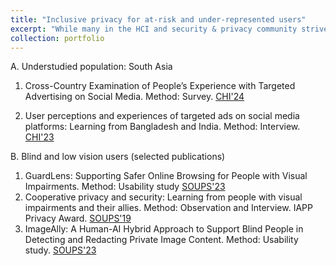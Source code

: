 ```yaml
---
title: "Inclusive privacy for at-risk and under-represented users"
excerpt: "While many in the HCI and security & privacy community strive to improve user experiences online, there's one notable gap: much of the research focuses on an ‘average user’ from western population, which often overlooks the needs of at-risk and under-represented user groups such as individuals with visual impairments, adolescents, and those from underrepresented regions. To address this gap, I study the privacy perceptions and behaviors of at-risk and under-represented users to make their online experience inclusive, safe, and trustworthy."
collection: portfolio
---
```

A. Understudied population: South Asia
1. Cross-Country Examination of People’s Experience with Targeted Advertising on Social Media. Method: Survey. [CHI'24](https://dl.acm.org/doi/abs/10.1145/3613905.3650780)

2. User perceptions and experiences of targeted ads on social media platforms: Learning from Bangladesh and India. Method: Interview. [CHI'23](https://dl.acm.org/doi/abs/10.1145/3544548.3581498)

B. Blind and low vision users (selected publications)
1. GuardLens: Supporting Safer Online Browsing for People with Visual Impairments. Method: Usability study [SOUPS'23](https://www.usenix.org/system/files/soups2023-kaushik.pdf)
2. Cooperative privacy and security: Learning from people with visual impairments and their allies. Method: Observation and Interview. IAPP Privacy Award. [SOUPS'19](https://www.usenix.org/system/files/soups2019-hayes.pdf)
3. ImageAlly: A Human-AI Hybrid Approach to Support Blind People in Detecting and Redacting Private Image Content. Method: Usability study. [SOUPS'23](https://www.usenix.org/system/files/soups2023-zhang.pdf)
